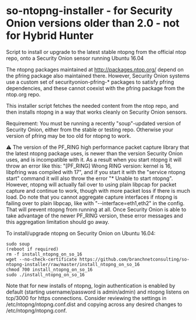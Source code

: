 # so-ntopng-installer - for Security Onion versions older than 2.0 - not for Hybrid Hunter
Script to install or upgrade to the latest stable ntopng from the official ntop repo, onto a Security Onion sensor running Ubuntu 16.04

The ntopng packages maintained at http://packages.ntop.org/ depend on the pfring package also maintained there.  However, Security Onion systems use a custom set of securityonion-pfring-* packages to satisfy pfring dependencies, and these cannot coexist with the pfring package from the ntop.org repo.  

This installer script fetches the needed content from the ntop repo, and then installs ntopng in a way that works cleanly on Security Onion sensors.

Requirement: You must be running a recently "soup"-updated version of Security Onion, either from the stable or testing repo.  Otherwise your version of pfring may be too old for ntopng to work.

:warning: The version of the PF_RING high performance packet capture library that the latest ntopng package uses, is newer than the version  Security Onion uses, and is incompatible with it.  As a result when you start ntopng it will throw an error like this: "[PF_RING] Wrong RING version: kernel is 16, libpfring was compiled with 17", and if you start it with the "service ntopng start" command it will also throw the error "* Unable to start ntopng".  However, ntopng will actually fail over to using plain libpcap for packet capture and continue to work, though with more packet loss if there is much load.  Do note that you cannot aggregate capture interfaces if ntopng is failing over to plain libpcap, like with "--interface=eth1,eth2" in the config.  That will prevent ntopng from running at all.  Once Security Onion is able to take advantage of the newer PF_RING version, these error messages and this aggregation limitation should go away.

To install/upgrade ntopng on Security Onion on Ubuntu 16.04:

	sudo soup
	(reboot if required)
	rm -f install_ntopng_on_so_16
	wget --no-check-certificate https://github.com/branchnetconsulting/so-ntopng-installer/raw/master/install_ntopng_on_so_16
	chmod 700 install_ntopng_on_so_16
	sudo ./install_ntopng_on_so_16

Note that for new installs of ntopng, login authentication is enabled by default (starting username/password is admin/admin) and ntopng listens on tcp/3000 for https connections.  Consider reviewing the settings in /etc/ntopng/ntopng.conf.dist and copying across any desired changes to /etc/ntopng/ntopng.conf.
